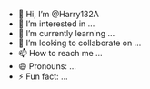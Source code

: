- 👋 Hi, I’m @Harry132A
- 👀 I’m interested in ...
- 🌱 I’m currently learning ...
- 💞️ I’m looking to collaborate on ...
- 📫 How to reach me ...
- 😄 Pronouns: ...
- ⚡ Fun fact: ...

<!---
Harry132A/Harry132A is a ✨ special ✨ repository because its `README.md` (this file) appears on your GitHub profile.
You can click the Preview link to take a look at your changes.
--->
